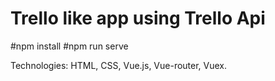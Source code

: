 # Trello like app using Trello Api

#npm install
#npm run serve


Technologies: HTML, CSS, Vue.js, Vue-router, Vuex.
